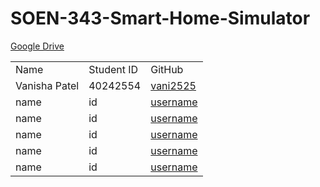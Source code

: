 # SOEN-343-Smart-Home-Simulator

<a href="https://drive.google.com/drive/folders/1JBdkYUl1C41PuekZ6pABAq4UY7PDXJRT?usp=sharing">Google Drive</a>
<table>
  <tr>
    <td>Name</td>
    <td>Student ID</td>
    <td>GitHub</td>
  </tr>

  <tr>
    <td>Vanisha Patel</td>
    <td>40242554</td>
    <td><a href="https://github.com/vani2525">vani2525</a></td>
  </tr>

  <tr>
    <td>name</td>
    <td>id</td>
    <td><a href="link to profile">username</a></td>
  </tr>

  <tr>
    <td>name</td>
    <td>id</td>
    <td><a href="link to profile">username</a></td>
  </tr>

  <tr>
    <td>name</td>
    <td>id</td>
    <td><a href="link to profile">username</a></td>
  </tr>

  <tr>
    <td>name</td>
    <td>id</td>
    <td><a href="link to profile">username</a></td>
  </tr>

  <tr>
    <td>name</td>
    <td>id</td>
    <td><a href="link to profile">username</a></td>
  </tr>
</table>
